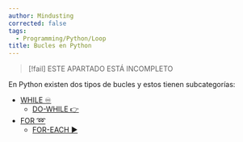 ```yaml
---
author: Mindusting
corrected: false
tags:
  - Programming/Python/Loop
title: Bucles en Python
---
```


> [!fail] ESTE APARTADO ESTÁ INCOMPLETO

En Python existen dos tipos de bucles y estos tienen subcategorías:

- [WHILE ♾️](loops/py_while.md)
    - [DO-WHILE 👉](loops/py_do_while.md)
- [FOR ➿](loops/py_for.md)
    - [FOR-EACH ▶️](loops/py_for_each.md)
